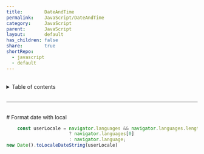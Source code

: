 ```yaml
---  
title:        DateAndTime  
permalink:    JavaScript/DateAndTime  
category:     JavaScript  
parent:       JavaScript  
layout:       default  
has_children: false  
share:        true  
shortRepo:  
  - javascript  
  - default              
---  
```

  
  
<br/>              
  
<details markdown="block">                    
<summary>                    
Table of contents                    
</summary>                    
{: .text-delta }                    
1. TOC                    
{:toc}                    
</details>                    
  
<br/>                    
  
***                    
  
<br/>    
# Format date with local    
  
```javascript    
    const userLocale = navigator.languages && navigator.languages.length  
                       ? navigator.languages[0]  
                       : navigator.language;  
new Date().toLocaleDateString(userLocale)    
```